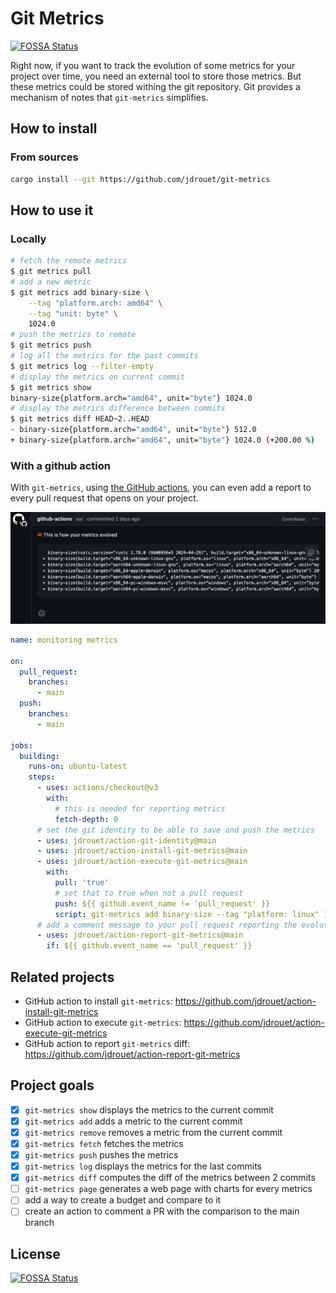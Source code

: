 # Git Metrics

[![FOSSA Status](https://app.fossa.com/api/projects/git%2Bgithub.com%2Fjdrouet%2Fgit-metrics.svg?type=shield)](https://app.fossa.com/projects/git%2Bgithub.com%2Fjdrouet%2Fgit-metrics?ref=badge_shield)

Right now, if you want to track the evolution of some metrics for your project
over time, you need an external tool to store those metrics. But these metrics
could be stored withing the git repository. Git provides a mechanism of notes
that `git-metrics` simplifies.

## How to install

### From sources

```bash
cargo install --git https://github.com/jdrouet/git-metrics
```

## How to use it

### Locally

```bash
# fetch the remote metrics
$ git metrics pull
# add a new metric
$ git metrics add binary-size \
    --tag "platform.arch: amd64" \
    --tag "unit: byte" \
    1024.0
# push the metrics to remote
$ git metrics push
# log all the metrics for the past commits
$ git metrics log --filter-empty
# display the metrics on current commit
$ git metrics show
binary-size{platform.arch="amd64", unit="byte"} 1024.0
# display the metrics difference between commits
$ git metrics diff HEAD~2..HEAD
- binary-size{platform.arch="amd64", unit="byte"} 512.0
+ binary-size{platform.arch="amd64", unit="byte"} 1024.0 (+200.00 %)
```

### With a github action

With `git-metrics`, using [the GitHub actions](https://github.com/jdrouet/action-report-git-metrics), you can even add a report to every pull request that opens on your project.

![diff report](asset/report-comment.png)

```yaml
name: monitoring metrics

on:
  pull_request:
    branches:
      - main
  push:
    branches:
      - main

jobs:
  building:
    runs-on: ubuntu-latest
    steps:
      - uses: actions/checkout@v3
        with:
          # this is needed for reporting metrics
          fetch-depth: 0
      # set the git identity to be able to save and push the metrics
      - uses: jdrouet/action-git-identity@main
      - uses: jdrouet/action-install-git-metrics@main
      - uses: jdrouet/action-execute-git-metrics@main
        with:
          pull: 'true'
          # set that to true when not a pull request
          push: ${{ github.event_name != 'pull_request' }}
          script: git-metrics add binary-size --tag "platform: linux" 1024
      # add a comment message to your pull request reporting the evolution
      - uses: jdrouet/action-report-git-metrics@main
        if: ${{ github.event_name == 'pull_request' }}
```

## Related projects

- GitHub action to install `git-metrics`: https://github.com/jdrouet/action-install-git-metrics
- GitHub action to execute `git-metrics`: https://github.com/jdrouet/action-execute-git-metrics
- GitHub action to report `git-metrics` diff: https://github.com/jdrouet/action-report-git-metrics

## Project goals

- [x] `git-metrics show` displays the metrics to the current commit
- [x] `git-metrics add` adds a metric to the current commit
- [x] `git-metrics remove` removes a metric from the current commit
- [x] `git-metrics fetch` fetches the metrics
- [x] `git-metrics push` pushes the metrics
- [x] `git-metrics log` displays the metrics for the last commits
- [x] `git-metrics diff` computes the diff of the metrics between 2 commits
- [ ] `git-metrics page` generates a web page with charts for every metrics
- [ ] add a way to create a budget and compare to it
- [ ] create an action to comment a PR with the comparison to the main branch

## License

[![FOSSA Status](https://app.fossa.com/api/projects/git%2Bgithub.com%2Fjdrouet%2Fgit-metrics.svg?type=large)](https://app.fossa.com/projects/git%2Bgithub.com%2Fjdrouet%2Fgit-metrics?ref=badge_large)
